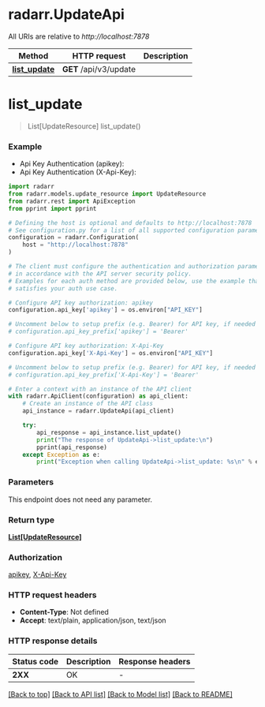 # radarr.UpdateApi

All URIs are relative to *http://localhost:7878*

Method | HTTP request | Description
------------- | ------------- | -------------
[**list_update**](UpdateApi.md#list_update) | **GET** /api/v3/update | 


# **list_update**
> List[UpdateResource] list_update()

### Example

* Api Key Authentication (apikey):
* Api Key Authentication (X-Api-Key):

```python
import radarr
from radarr.models.update_resource import UpdateResource
from radarr.rest import ApiException
from pprint import pprint

# Defining the host is optional and defaults to http://localhost:7878
# See configuration.py for a list of all supported configuration parameters.
configuration = radarr.Configuration(
    host = "http://localhost:7878"
)

# The client must configure the authentication and authorization parameters
# in accordance with the API server security policy.
# Examples for each auth method are provided below, use the example that
# satisfies your auth use case.

# Configure API key authorization: apikey
configuration.api_key['apikey'] = os.environ["API_KEY"]

# Uncomment below to setup prefix (e.g. Bearer) for API key, if needed
# configuration.api_key_prefix['apikey'] = 'Bearer'

# Configure API key authorization: X-Api-Key
configuration.api_key['X-Api-Key'] = os.environ["API_KEY"]

# Uncomment below to setup prefix (e.g. Bearer) for API key, if needed
# configuration.api_key_prefix['X-Api-Key'] = 'Bearer'

# Enter a context with an instance of the API client
with radarr.ApiClient(configuration) as api_client:
    # Create an instance of the API class
    api_instance = radarr.UpdateApi(api_client)

    try:
        api_response = api_instance.list_update()
        print("The response of UpdateApi->list_update:\n")
        pprint(api_response)
    except Exception as e:
        print("Exception when calling UpdateApi->list_update: %s\n" % e)
```



### Parameters

This endpoint does not need any parameter.

### Return type

[**List[UpdateResource]**](UpdateResource.md)

### Authorization

[apikey](../README.md#apikey), [X-Api-Key](../README.md#X-Api-Key)

### HTTP request headers

 - **Content-Type**: Not defined
 - **Accept**: text/plain, application/json, text/json

### HTTP response details

| Status code | Description | Response headers |
|-------------|-------------|------------------|
**2XX** | OK |  -  |

[[Back to top]](#) [[Back to API list]](../README.md#documentation-for-api-endpoints) [[Back to Model list]](../README.md#documentation-for-models) [[Back to README]](../README.md)

